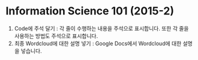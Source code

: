 # Information Science 101 (2015-2)
1. Code에 주석 달기 : 각 줄이 수행하는 내용을 주석으로 표시합니다. 또한 각 줄을 사용하는 방법도 주석으로 표시합니다.
2. 최종 Wordcloud에 대한 설명 넣기 : Google Docs에서 Wordcloud에 대한 설명을 넣습니다.
